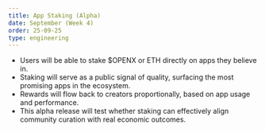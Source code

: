 ```yaml
---
title: App Staking (Alpha)
date: September (Week 4)
order: 25-09-25
type: engineering
---
```


- Users will be able to stake $OPENX or ETH directly on apps they believe in.
- Staking will serve as a public signal of quality, surfacing the most promising apps in the ecosystem.
- Rewards will flow back to creators proportionally, based on app usage and performance.
- This alpha release will test whether staking can effectively align community curation with real economic outcomes.
